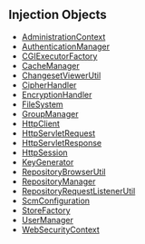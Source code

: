 Injection Objects
-----------------

-   [AdministrationContext](http://docs.scm-manager.org/apidocs/latest/sonia/scm/web/security/AdministrationContext.html "wikilink")
-   [AuthenticationManager](http://docs.scm-manager.org/apidocs/latest/sonia/scm/web/security/AuthenticationManager.html "wikilink")
-   [CGIExecutorFactory](http://docs.scm-manager.org/apidocs/latest/sonia/scm/web/cgi/CGIExecutorFactory.html "wikilink")
-   [CacheManager](http://docs.scm-manager.org/apidocs/latest/sonia/scm/cache/CacheManager.html "wikilink")
-   [ChangesetViewerUtil](http://docs.scm-manager.org/apidocs/latest/sonia/scm/repository/ChangesetViewerUtil.html "wikilink")
-   [CipherHandler](http://docs.scm-manager.org/apidocs/latest/sonia/scm/security/CipherHandler.html "wikilink")
-   [EncryptionHandler](http://docs.scm-manager.org/apidocs/latest/sonia/scm/security/EncryptionHandler.html "wikilink")
-   [FileSystem](http://docs.scm-manager.org/apidocs/latest/sonia/scm/io/FileSystem.html "wikilink")
-   [GroupManager](http://docs.scm-manager.org/apidocs/latest/sonia/scm/group/GroupManager.html "wikilink")
-   [HttpClient](http://docs.scm-manager.org/apidocs/latest/sonia/scm/net/HttpClient.html "wikilink")
-   [HttpServletRequest](http://java.sun.com/javaee/5/docs/api/javax/servlet/http/HttpServletRequest.html "wikilink")
-   [HttpServletResponse](http://java.sun.com/javaee/5/docs/api/javax/servlet/http/HttpServletResponse.html "wikilink")
-   [HttpSession](http://java.sun.com/javaee/5/docs/api/javax/servlet/http/HttpSession.html "wikilink")
-   [KeyGenerator](http://docs.scm-manager.org/apidocs/latest/sonia/scm/security/KeyGenerator.html "wikilink")
-   [RepositoryBrowserUtil](http://docs.scm-manager.org/apidocs/latest/sonia/scm/repository/RepositoryBrowserUtil.html "wikilink")
-   [RepositoryManager](http://docs.scm-manager.org/apidocs/latest/sonia/scm/repository/RepositoryManager.html "wikilink")
-   [
    RepositoryRequestListenerUtil](http://docs.scm-manager.org/apidocs/latest/sonia/scm/repository/RepositoryRequestListenerUtil.html "wikilink")
-   [ScmConfiguration](http://docs.scm-manager.org/apidocs/latest/sonia/scm/config/ScmConfiguration.html "wikilink")
-   [StoreFactory](http://docs.scm-manager.org/apidocs/latest/sonia/scm/store/StoreFactory.html "wikilink")
-   [UserManager](http://docs.scm-manager.org/apidocs/latest/sonia/scm/user/UserManager.html "wikilink")
-   [WebSecurityContext](http://docs.scm-manager.org/apidocs/latest/sonia/scm/web/security/WebSecurityContext.html "wikilink")
